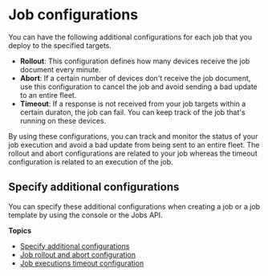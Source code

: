 # Job configurations<a name="jobs-configurations"></a>

You can have the following additional configurations for each job that you deploy to the specified targets\.
+ **Rollout**: This configuration defines how many devices receive the job document every minute\.
+ **Abort**: If a certain number of devices don't receive the job document, use this configuration to cancel the job and avoid sending a bad update to an entire fleet\.
+ **Timeout**: If a response is not received from your job targets within a certain duraton, the job can fail\. You can keep track of the job that's running on these devices\.

By using these configurations, you can track and monitor the status of your job execution and avoid a bad update from being sent to an entire fleet\. The rollout and abort configurations are related to your job whereas the timeout configuration is related to an execution of the job\.

## Specify additional configurations<a name="jobs-configurations-specify"></a>

You can specify these additional configurations when creating a job or a job template by using the console or the Jobs API\.

**Topics**
+ [Specify additional configurations](#jobs-configurations-specify)
+ [Job rollout and abort configuration](job-rollout-abort.md)
+ [Job executions timeout configuration](job-timeout-retry.md)